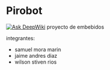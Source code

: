 # Pirobot
<a href="https://deepwiki.com/H1steria/Pirobot"><img src="https://deepwiki.com/badge.svg" alt="Ask DeepWiki"></a>
proyecto de embebidos

integrantes:
- samuel mora marin
- jaime andres diaz
- wilson stiven rios
